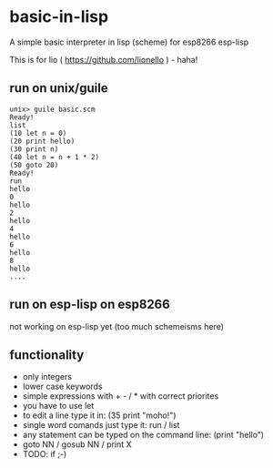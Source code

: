 # basic-in-lisp
A simple basic interpreter in lisp (scheme) for esp8266 esp-lisp

This is for lio ( https://github.com/lionello ) - haha!

## run on unix/guile

    unix> guile basic.scm
    Ready!
    list
    (10 let n = 0)
    (20 print hello)
    (30 print n)
    (40 let n = n + 1 * 2)
    (50 goto 20)
    Ready!
    run
    hello
    0
    hello
    2
    hello
    4
    hello
    6
    hello
    8
    hello
    ....


## run on esp-lisp on esp8266

not working on esp-lisp yet (too much schemeisms here)

## functionality

- only integers
- lower case keywords
- simple expressions with + - / * with correct priorites
- you have to use let
- to edit a line type it in: (35 print "moho!")
- single word comands just type it: run / list
- any statement can be typed on the command line: (print "hello")
- goto NN / gosub NN / print X
- TODO: if ;-)
